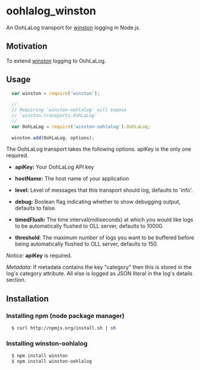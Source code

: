 # oohlalog_winston 
An OohLaLog transport for [winston][0] logging in Node.js.

## Motivation
To extend [winston][0] logging to OohLaLog.


## Usage
``` js
  var winston = require('winston');
  
  //
  // Requiring `winston-oohlalog` will expose 
  // `winston.transports.OohLaLog`
  //
  var OohLaLog = require('winston-oohlalog').OohLaLog;
  
  winston.add(OohLaLog, options);
```
The OohLaLog transport takes the following options. apiKey is the only one required.

* __apiKey:__ Your OohLaLog API key
* __hostName:__ The host name of your application
* __level:__ Level of messages that this transport should log, defaults to 'info'.
* __debug:__ Boolean flag indicating whether to show debugging output, defaults to false.

* __timedFlush:__ The time interval(milliseconds) at which you would like logs to be automatically flushed to OLL server, defaults to 10000.
* __threshold__: The maximum number of logs you want to be buffered before being automatically flushed to OLL server, defaults to 150.

*Notice:* __apiKey__ is required. 


*Metadata:* If metadata contains the key "category" then this is stored in the log's category attribute. All else is logged as JSON literal in the log's details section.

## Installation

### Installing npm (node package manager)

``` bash
  $ curl http://npmjs.org/install.sh | sh
```

### Installing winston-oohlalog

``` bash
  $ npm install winston
  $ npm install winston-oohlalog
```


[0]: https://github.com/indexzero/winston
